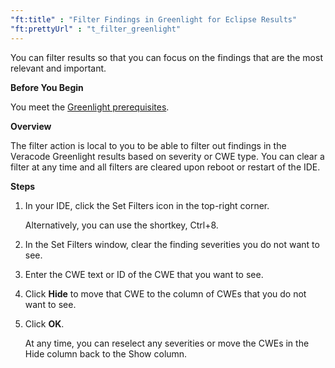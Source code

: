 ```yaml
---
"ft:title" : "Filter Findings in Greenlight for Eclipse Results"
"ft:prettyUrl" : "t_filter_greenlight"
---
```

You can filter results so that you can focus on the findings that are the most relevant and important.

<p font-size="13pt"><b>Before You Begin</b></p>

You meet the [Greenlight prerequisites](https://docs.veracode.com/r/Meet_Veracode_Greenlight_Prerequisites).

<p font-size="13pt"><b>Overview</b></p>

The filter action is local to you to be able to filter out findings in the Veracode Greenlight results based on severity or CWE type. You can clear a filter at any time and all filters are cleared upon reboot or restart of the IDE.

<p font-size="13pt"><b>Steps</b></p>

1.  In your IDE, click the Set Filters icon in the top-right corner.

    Alternatively, you can use the shortkey, Ctrl+8.

2.  In the Set Filters window, clear the finding severities you do not want to see.

3.  Enter the CWE text or ID of the CWE that you want to see.

4.  Click **Hide** to move that CWE to the column of CWEs that you do not want to see.

5.  Click **OK**.

    At any time, you can reselect any severities or move the CWEs in the Hide column back to the Show column.